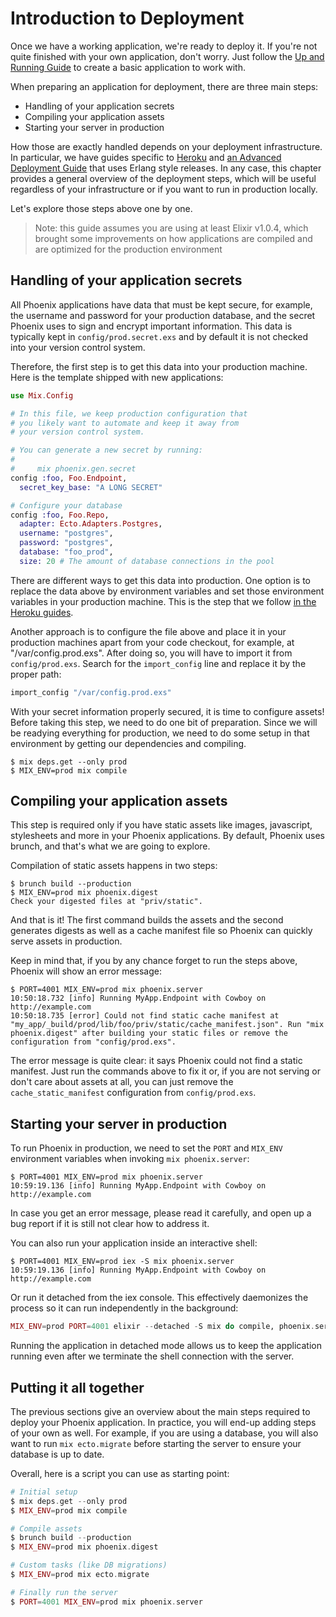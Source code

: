 # Introduction to Deployment

Once we have a working application, we're ready to deploy it. If you're not quite finished with your own application, don't worry. Just follow the [Up and Running Guide](up_and_running.html) to create a basic application to work with.

When preparing an application for deployment, there are three main steps:

  * Handling of your application secrets
  * Compiling your application assets
  * Starting your server in production

How those are exactly handled depends on your deployment infrastructure. In particular, we have guides specific to [Heroku](heroku.html) and [an Advanced Deployment Guide](exrm_releases.html) that uses Erlang style releases. In any case, this chapter provides a general overview of the deployment steps, which will be useful regardless of your infrastructure or if you want to run in production locally.

Let's explore those steps above one by one.

> Note: this guide assumes you are using at least Elixir v1.0.4, which brought some improvements on how applications are compiled and are optimized for the production environment

## Handling of your application secrets

All Phoenix applications have data that must be kept secure, for example, the username and password for your production database, and the secret Phoenix uses to sign and encrypt important information. This data is typically kept in `config/prod.secret.exs` and by default it is not checked into your version control system.

Therefore, the first step is to get this data into your production machine. Here is the template shipped with new applications:

```elixir
use Mix.Config

# In this file, we keep production configuration that
# you likely want to automate and keep it away from
# your version control system.

# You can generate a new secret by running:
#
#     mix phoenix.gen.secret
config :foo, Foo.Endpoint,
  secret_key_base: "A LONG SECRET"

# Configure your database
config :foo, Foo.Repo,
  adapter: Ecto.Adapters.Postgres,
  username: "postgres",
  password: "postgres",
  database: "foo_prod",
  size: 20 # The amount of database connections in the pool
```

There are different ways to get this data into production. One option is to replace the data above by environment variables and set those environment variables in your production machine. This is the step that we follow [in the Heroku guides](heroku.html).

Another approach is to configure the file above and place it in your production machines apart from your code checkout, for example, at "/var/config.prod.exs". After doing so, you will have to import it from `config/prod.exs`. Search for the `import_config` line and replace it by the proper path:

```elixir
import_config "/var/config.prod.exs"
```

With your secret information properly secured, it is time to configure assets!
Before taking this step, we need to do one bit of preparation.
Since we will be readying everything for production, we need to do some setup in that environment by getting our dependencies and compiling.

```console
$ mix deps.get --only prod
$ MIX_ENV=prod mix compile
```

## Compiling your application assets

This step is required only if you have static assets like images, javascript, stylesheets and more in your Phoenix applications. By default, Phoenix uses brunch, and that's what we are going to explore.

Compilation of static assets happens in two steps:

```console
$ brunch build --production
$ MIX_ENV=prod mix phoenix.digest
Check your digested files at "priv/static".
```

And that is it! The first command builds the assets and the second generates digests as well as a cache manifest file so Phoenix can quickly serve assets in production.

Keep in mind that, if you by any chance forget to run the steps above, Phoenix will show an error message:

```console
$ PORT=4001 MIX_ENV=prod mix phoenix.server
10:50:18.732 [info] Running MyApp.Endpoint with Cowboy on http://example.com
10:50:18.735 [error] Could not find static cache manifest at "my_app/_build/prod/lib/foo/priv/static/cache_manifest.json". Run "mix phoenix.digest" after building your static files or remove the configuration from "config/prod.exs".
```

The error message is quite clear: it says Phoenix could not find a static manifest. Just run the commands above to fix it or, if you are not serving or don't care about assets at all, you can just remove the `cache_static_manifest` configuration from `config/prod.exs`.

## Starting your server in production

To run Phoenix in production, we need to set the `PORT` and `MIX_ENV` environment variables when invoking `mix phoenix.server`:

```console
$ PORT=4001 MIX_ENV=prod mix phoenix.server
10:59:19.136 [info] Running MyApp.Endpoint with Cowboy on http://example.com
```

In case you get an error message, please read it carefully, and open up a bug report if it is still not clear how to address it.

You can also run your application inside an interactive shell:

```console
$ PORT=4001 MIX_ENV=prod iex -S mix phoenix.server
10:59:19.136 [info] Running MyApp.Endpoint with Cowboy on http://example.com
```

Or run it detached from the iex console. This effectively daemonizes the process so it can run independently in the background:

```elixir
MIX_ENV=prod PORT=4001 elixir --detached -S mix do compile, phoenix.server
```

Running the application in detached mode allows us to keep the application running even after we terminate the shell connection with the server.

## Putting it all together

The previous sections give an overview about the main steps required to deploy your Phoenix application. In practice, you will end-up adding steps of your own as well. For example, if you are using a database, you will also want to run `mix ecto.migrate` before starting the server to ensure your database is up to date.

Overall, here is a script you can use as starting point:

```elixir
# Initial setup
$ mix deps.get --only prod
$ MIX_ENV=prod mix compile

# Compile assets
$ brunch build --production
$ MIX_ENV=prod mix phoenix.digest

# Custom tasks (like DB migrations)
$ MIX_ENV=prod mix ecto.migrate

# Finally run the server
$ PORT=4001 MIX_ENV=prod mix phoenix.server
```
